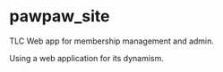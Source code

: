 # pawpaw_site
TLC Web app for membership management and admin.

Using a web application for its dynamism.
